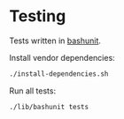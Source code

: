 # Testing

Tests written in [bashunit](https://bashunit.typeddevs.com/).

Install vendor dependencies:
```bash
./install-dependencies.sh
```

Run all tests:
```bash
./lib/bashunit tests
```
